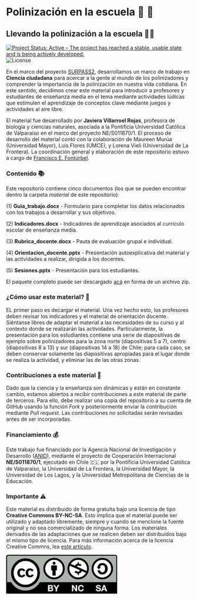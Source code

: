 # Polinización en la escuela :hibiscus: :bee:

## Llevando la polinización a la escuela :woman_student:

[![Project Status: Active – The project has reached a stable, usable state and is being actively developed.](https://www.repostatus.org/badges/latest/active.svg)](https://www.repostatus.org/#active) ![License](https://img.shields.io/badge/License-CC%20BY%2D-SA%204.0-lightgrey.svg)

En el marco del proyecto [SURPASS2](https://bee-surpass.org), desarrollamos un marco de trabajo en **Ciencia ciudadana** para acercar a la gente al mundo de los polinizadores y comprender la importancia de la polinización en nuestra vida cotidiana. En este sentido, decidimos crear este material para introducir a profesores y estudiantes de enseñanza media en el tema mediante actividades lúdicas que estimulen el aprendizaje de conceptos clave mediante juegos y actividades al aire libre.

El material fue desarrollado por **Javiera Villarroel Rojas**, profesora de biología y ciencias naturales, asociada a la Pontificia Universidad Católica de Valparaíso en el marco del proyecto NE/S011870/1. El proceso de desarrollo del material contó con la colaboración de Maureen Murúa (Universidad Mayor), Luis Flores (UMCE), y Lorena Vieli (Universidad de La Frontera). La coordinación general y elaboración de este repositorio estuvo a cargo de [Francisco E. Fontúrbel](https://github.com/fonturbel).


### Contenido :books:

Este repositorio contiene cinco documentos (los que se pueden encontrar dentro la carpeta _material_ de este repositorio):

(1) **Guia_trabajo.docx** - Formulario para completar los datos relacionados con los trabajos a desarrollar y sus objetivos.

(2) **Indicadores.docx** - Indicadores de aprendizaje asociados al currículo escolar de enseñanza media.

(3) **Rubrica_docente.docx** - Pauta de evaluación grupal e individual.

(4) **Orientacion_docente.pptx** - Presentación autoexplicativa del material y las actividades a realizar, dirigida a los docentes.

(5) **Sesiones.pptx** - Presentación para los estudiantes.

El paquete completo puede ser descargado [acá](./paquete.zip) en forma de un archivo zip.


### ¿Cómo usar este material? :brain:

EL primer paso es decargar el material. Una vez hecho esto, los profesores deben revisar los indicadores y el material de orientación docente. Siéntanse libres de adaptar el material a las necesidades de su curso y al contexto donde se realizarán las actividades. Particularmente, la presentación para los estudiantes contiene una serie de diapositivas de ejemplo sobre polinizadores para la zona norte (diapositivas 5 a 7), centro (diapositivas 8 a 13) y sur (diapositivas 14 a 18) de Chile; para cada caso, se deben conservar solamente las diapositivas apropiadas para el lugar donde se realiza la actividad, y eliminar las de las otras zonas.


### Contribuciones a este material :handshake:

Dado que la ciencia y la enseñanza son dinámicas y están en constante cambio, estamos abiertos a recibir contribuciones a este material de parte de terceros. Para ello, debe realizar una copia del repositorio a su cuenta de GitHub usando la función _Fork_ y posteriormente enviar la contribución mediante _Pull request_. Las contribuciones no solicitadas serán revisadas antes de ser incorporadas.


### Financiamiento :moneybag:

Este trabajo fue financiado por la Agencia Nacional de Investigación y Desarrollo ([ANID](https://www.anid.cl)), mediante el proyecto de Cooperación Internacional **NE/S011870/1**, ejecutado en Chile 🇨🇱 por la Pontificia Universidad Católica de Valparaíso, la Universidad de La Frontera, la Universidad Mayor, la Universidad de Los Lagos, y la Universidad Metropolitana de Ciencias de la Educación.


### Importante :warning:

Este material es distribuido de forma gratuita bajo una licencia de tipo **Creative Commons BY-NC-SA**. Esto implica que el material puede ser utilizado y adaptado libremente, siempre y cuando se mencione la fuente original y no sea comercializado de ninguna forma. Los materiales derivados de las adaptaciones que se realicen deben ser distribuidos bajo el mismo tipo de licencia. Para más información acerca de la licencia Creative Commns, lea [este artículo](https://creativecommons.cl/tipos-de-licencias/).

![](imagenes/by-nc-sa.png)
